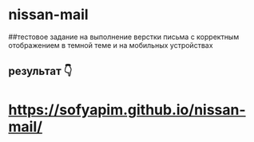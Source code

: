 # nissan-mail
##тестовое задание на выполнение верстки письма с корректным отображением в темной теме и на мобильных устройствах
## результат 👇
# https://sofyapim.github.io/nissan-mail/

